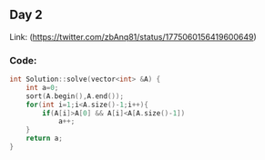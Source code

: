 ## Day 2
Link: (https://twitter.com/zbAnq81/status/1775060156419600649)

### Code:
```c++
int Solution::solve(vector<int> &A) {
    int a=0;
    sort(A.begin(),A.end());
    for(int i=1;i<A.size()-1;i++){
        if(A[i]>A[0] && A[i]<A[A.size()-1])
            a++;
    }
    return a;
}
```

